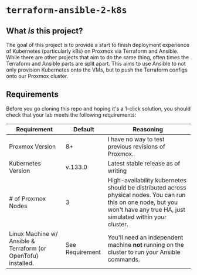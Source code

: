 # `terraform-ansible-2-k8s`

## What *is* this project?

The goal of this project is to provide a start to finish deployment experience of Kubernetes (particularly k8s) on Proxmox via Terraform and Ansible. While there are other projects that aim to do the same thing, often times the Terraform and Ansible parts are split apart. This aims to use Ansible to not only provision Kubernetes onto the VMs, but to push the Terraform configs onto our Proxmox cluster. 

## Requirements

Before you go cloning this repo and hoping it's a 1-click solution, you should check that your lab meets the following requirements: 

| Requirement  | Default  | Reasoning   |
|---|---|---|
| Proxmox Version  | 8+  | I have no way to test previous revisions of Proxmox.  |
| Kubernetes Version  | v.133.0  | Latest stable release as of writing  |
| # of Proxmox Nodes  | 3  | High-availability kubernetes should be distributed across physical nodes. You can run this on one node, but you won't have any true HA, just simulated within your cluster. |
| Linux Machine w/ Ansible & Terraform (or OpenTofu) installed.  | See Requirement  | You'll need an independent machine **not** running on the cluster to run your Ansible commands.  |

